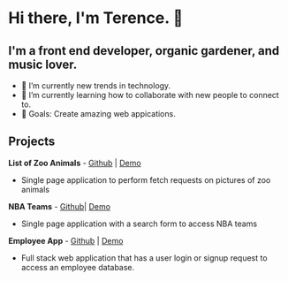 # Hi there, I'm Terence. 👋

## I'm a front end developer, organic gardener, and music lover.

- 🔭 I’m currently new trends in technology.
- 🌱 I’m currently learning how to collaborate with new people to connect to.
- 👯 Goals: Create amazing web appications.

## Projects

**List of Zoo Animals** - [Github](https://github.com/tholmes101/phase-1-js-project) | [Demo](https://www.loom.com/share/8a99ee5076574b0787037ad48ba85784)
- Single page application to perform fetch requests on pictures of zoo animals

**NBA Teams** - [Github](https://github.com/tholmes101/phase-3-sinatra-react-project)| [Demo](https://www.loom.com/share/862bb259169b468faccd15197a00487a)
- Single page application with a search form to access NBA teams

**Employee App** - [Github](https://github.com/tholmes101/terence-holmes-phase-5-capstone-project) | [Demo](https://www.loom.com/share/23062128824b487887d2cf50a687aa4b)
- Full stack web application that has a user login or signup request to access an employee database.
          



